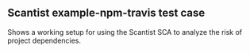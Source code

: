 ## Scantist example-npm-travis test case

Shows a working setup for using the Scantist SCA to analyze the risk of project dependencies.
